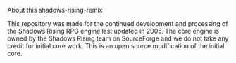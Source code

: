 About this shadows-rising-remix

This repository was made for the continued development and processing of the Shadows Rising RPG engine last updated in 2005. The core engine is owned by the Shadows Rising team on SourceForge and we do not take any credit for initial core work. This is an open source modification of the initial core.